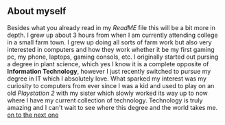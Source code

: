 ## About myself
Besides what you already read in my _ReadME_ file this will be a bit more in depth. I grew up about 3 hours from when I am currently attending college in a small farm town. I grew up doing all sorts of farm work but also very interested in computers and how they work whether it be my first gaming pc, my phone, laptops, gaming consols, etc. I originally started out pursing a degree in plant science, which yes I know it is a complete opposite of **Information Technology**, however I just recently switched to pursue my degree in IT which I absolutely love. What sparked my interest was my curiosity to computers from ever since I was a kid and used to play on an old _Playstation 2_ with my sister which slowly worked its way up to now where I have my current collection of technology. Technology is truly amazing and I can't wait to see where this degree and the world takes me.
[on to the next one]()
